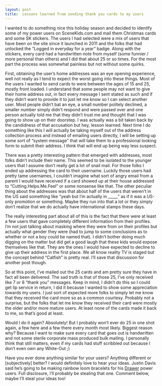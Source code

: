 ```yaml
---
layout: post
title:  Lessons learned from sending thank you cards to my users
---
```


I wanted to do something nice this holiday season and decided to identify some of my power users on SceneKids.com and mail them Christmas cards and some SK stickers. The users I had selected were a mix of users that have been on the site since it launched in 2011 and the folks that had unlocked the “Logged in everyday for a year” badge. Along with the stickers, every card had a handwritten note from myself (some funnier / more personal than others) and I did that about 25 or so times. For the most part the process was somewhat painless but not without some quirks.

First, obtaining the user’s home addresses was an eye opening experience, well not really as I tend to expect the worst going into these things. Most of the users I wanted to send cards to were between the ages of 15 and 25, mostly front loaded. I understand that some people may not want to give their home address out, in fact every message I sent stated as such and if they didn’t want to provide it to just let me know so I can select another user. Most people didn’t bat an eye, a small number politely declined, a smaller number simply didn’t respond and were passed over and one person actually told me that they didn’t trust me and thought that I was going to show up on their doorstep. I was actually was a bit taken back by the candidness of that accusation but hey, lesson learned. Next time I do something like this I will actually be taking myself out of the address collection process and instead of emailing users directly, I will be setting up some sort of “system message” that will take them to a professional looking form to submit their address. I think that will end up being way less suspect.

There was a pretty interesting pattern that emerged with addresses, most folks didn’t include their name. This seemed to be isolated to the younger users that I assume don’t really get a lot of snail mail. For those folks I ended up addressing the card to their username. Luckily those users had pretty tame usernames, I couldn’t imagine what sort of angry email from a parent I would have received if a card showed up at their house addressed to “Cutting.Helps.Me.Feel” or some nonsense like that. The other peculiar thing about the addresses was that about half of the users that weren’t in the US said something like “yeah but I’m actually in _____” as if it was a US-only promotion or something. Maybe they run into that a lot or they simply don’t realize that we do actually have international stamps these days.

The really interesting part about all of this is the fact that there were at least a few users that gave completely different information from their profiles. I’m not just talking about masking where they were from on their profiles but actually what gender they were (had to jump to some conclusions as to whether or not a boy could be named that). I didn’t bother doing much digging on the matter but did get a good laugh that these kids would expose themselves like that. They are the ones I would have expected to decline to give up their address in the first place. We all know reality TV is staged but the concept behind “Catfish” is pretty real. I’ll save that discussion for another post though.

So at this point, I’ve mailed out the 25 cards and am pretty sure they have in fact all been delivered. The sad truth is that of those 25, I’ve only received like 7 or 8 “thank you” messages. Keep in mind, I didn’t do this so I could get lip service in return, I did it because I wanted to show some appreciation towards my users. I just sort of expected more folks to simply let me know that they received the card more so as a common courtesy. Probably not a surprise, but the folks that let me know they received their card were mostly the older and/or more mature users. At least none of the cards made it back to me, so that’s good at least.

Would I do it again? Absolutely! But I probably won’t ever do 25 in one shot again, a few here and a few there every month most likely. Biggest reason why? Because I want to make sure every card that goes out is handwritten and not some sterile corporate mass produced bulk mailing. I personally think that still matters, even if my cards had stuff scribbled out because I don’t even own any White-Out ;)

Have you ever done anything similar for your users? Anything different or [subjectively] better? I would definitely love to hear your ideas. Justin Davis said he’s going to be making rainbow loom bracelets for his [Drawer](http://getdrawer.com/?utm_source=joshtronic&utm_medium=blog&utm_campaign=thank-you) power users. Full disclosure, I’ll probably be stealing that one. Comment below, maybe I’ll steal your ideas too!
